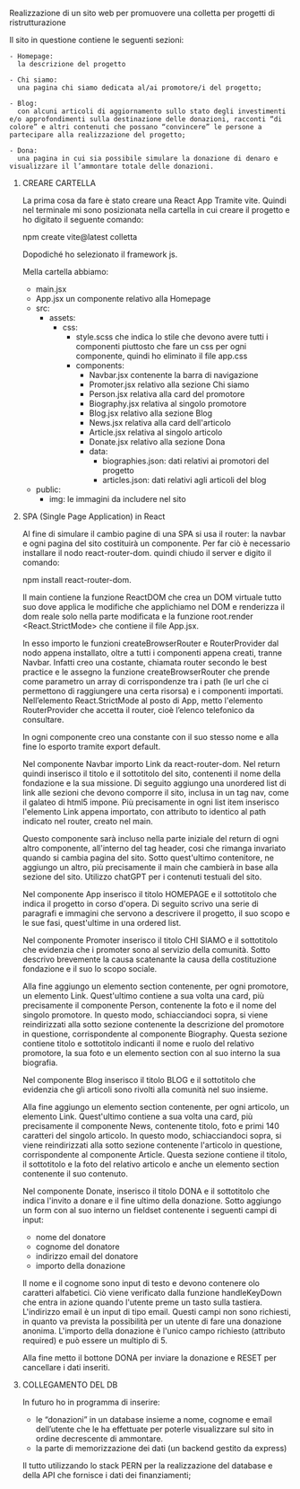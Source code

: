 Realizzazione di un sito web per promuovere una colletta per progetti di ristrutturazione

Il sito in questione contiene le seguenti sezioni:

    - Homepage:
      la descrizione del progetto

    - Chi siamo:
      una pagina chi siamo dedicata al/ai promotore/i del progetto;

    - Blog:
      con alcuni articoli di aggiornamento sullo stato degli investimenti e/o approfondimenti sulla destinazione delle donazioni, racconti “di colore” e altri contenuti che possano “convincere” le persone a partecipare alla realizzazione del progetto;

    - Dona:
      una pagina in cui sia possibile simulare la donazione di denaro e visualizzare il l’ammontare totale delle donazioni.

1.  CREARE CARTELLA

    La prima cosa da fare è stato creare una React App Tramite vite.
    Quindi nel terminale mi sono posizionata nella cartella in cui creare il progetto e ho digitato il seguente comando:

    npm create vite@latest colletta

    Dopodiché ho selezionato il framework js.

    Mella cartella abbiamo:
    - main.jsx 
    - App.jsx un componente relativo alla Homepage
    - src: 
      - assets:
        - css: 
            - style.scss che indica lo stile che devono avere tutti i componenti piuttosto che fare un css per ogni componente, quindi ho eliminato il file app.css
            - components:
              - Navbar.jsx contenente la barra di navigazione
              - Promoter.jsx relativo alla sezione Chi siamo
              - Person.jsx relativa alla card del promotore
              - Biography.jsx relativa al singolo promotore
              - Blog.jsx relativo alla sezione Blog
              - News.jsx relativa alla card dell'articolo
              - Article.jsx relativa al singolo articolo
              - Donate.jsx relativo alla sezione Dona
              - data: 
                - biographies.json: dati relativi ai promotori del progetto
                - articles.json: dati relativi agli articoli del blog
    - public:
        - img: le immagini da includere nel sito

2.  SPA (Single Page Application) in React

    Al fine di simulare il cambio pagine di una SPA si usa il router: la navbar e ogni pagina del sito costituirà un componente. 
    Per far ciò è necessario installare il nodo react-router-dom. quindi chiudo il server e digito il comando:
    
    npm install react-router-dom.

    Il main contiene la funzione ReactDOM che crea un DOM virtuale tutto suo dove applica le modifiche che applichiamo nel DOM e renderizza il dom reale solo nella parte modificata e la funzione root.render <React.StrictMode> che contiene il file App.jsx.
    
    In esso importo le funzioni createBrowserRouter e RouterProvider dal nodo appena installato, oltre a tutti i componenti appena creati, tranne Navbar.
    Infatti creo una costante, chiamata router secondo le best practice e le assegno la funzione createBrowserRouter che prende come parametro un array di corrispondenze tra i path (le url che ci permettono di raggiungere una certa risorsa) e i componenti importati.
    Nell’elemento React.StrictMode al posto di App, metto l'elemento RouterProvider che accetta il router, cioè l’elenco telefonico da consultare.

    In ogni componente creo una constante con il suo stesso nome e alla fine lo esporto tramite export default.

    Nel componente Navbar importo Link da react-router-dom. 
    Nel return quindi inserisco il titolo e il sottotitolo del sito, contenenti il nome della fondazione e la sua missione. 
    Di seguito aggiungo una unordered list di link alle sezioni che devono comporre il sito, inclusa in un tag nav, come il galateo di html5 impone. 
    Più precisamente in ogni list item inserisco l'elemento Link appena importato, con attributo to identico al path indicato nel router, creato nel main.

    Questo componente sarà incluso nella parte iniziale del return di ogni altro componente, all'interno del tag header, cosi che rimanga invariato quando si cambia pagina del sito.
    Sotto quest'ultimo contenitore, ne aggiungo un altro, più precisamente il main che cambierà in base alla sezione del sito. Utilizzo chatGPT per i contenuti testuali del sito.

    Nel componente App inserisco il titolo HOMEPAGE e il sottotitolo che indica il progetto in corso d'opera.
    Di seguito scrivo una serie di paragrafi e immagini che servono a descrivere il progetto, il suo scopo e le sue fasi, quest'ultime in una ordered list.

    Nel componente Promoter inserisco il titolo CHI SIAMO e il sottotitolo che evidenzia che i promoter sono al servizio della comunità.
    Sotto descrivo brevemente la causa scatenante la causa della costituzione fondazione e il suo lo scopo sociale.
    
    Alla fine aggiungo un elemento section contenente, per ogni promotore, un elemento Link.
    Quest'ultimo contiene a sua volta una card, più precisamente il componente Person, contenente la foto e il nome del singolo promotore.
    In questo modo, schiacciandoci sopra, si viene reindirizzati alla sotto sezione contenente la descrizione del promotore in questione, corrispondente al componente Biography.
    Questa sezione contiene titolo e sottotitolo indicanti il nome e ruolo del relativo promotore, la sua foto e un elemento section con al suo interno la sua biografia.

    Nel componente Blog inserisco il titolo BLOG e il sottotitolo che evidenzia che gli articoli sono rivolti alla comunità nel suo insieme.
    
    Alla fine aggiungo un elemento section contenente, per ogni articolo, un elemento Link.
    Quest'ultimo contiene a sua volta una card, più precisamente il componente News, contenente titolo, foto e primi 140 caratteri del singolo articolo.
    In questo modo, schiacciandoci sopra, si viene reindirizzati alla sotto sezione contenente l'articolo in questione, corrispondente al componente Article.
    Questa sezione contiene il titolo, il sottotitolo e la foto del relativo articolo e anche un elemento section contenente il suo contenuto.

    Nel componente  Donate, inserisco il titolo DONA e il sottotitolo che indica l'invito a donare e il fine ultimo della donazione.
    Sotto aggiungo un form con al suo interno un fieldset contenente i seguenti campi di input:
    - nome del donatore
    - cognome del donatore
    - indirizzo email del donatore
    - importo della donazione

    Il nome e il cognome sono input di testo e devono contenere olo caratteri alfabetici. Ciò viene verificato dalla funzione handleKeyDown che entra in azione quando l'utente preme un tasto sulla tastiera.
    L'indirizzo email è un input di tipo email. Questi campi non sono richiesti, in quanto va prevista la possibilità per un utente di fare una donazione anonima.
    L'importo della donazione è l'unico campo richiesto (attributo required) e può essere un multiplo di 5. 
   
    Alla fine metto il bottone DONA per inviare la donazione e RESET per cancellare i dati inseriti.

    
3. COLLEGAMENTO DEL DB
    
    In futuro ho in programma di inserire:
    
    - le “donazioni” in un database insieme a nome, cognome e email dell’utente che le ha effettuate per poterle visualizzare sul sito in ordine decrescente di ammontare.
    - la parte di memorizzazione dei dati (un backend gestito da express)

    Il tutto utilizzando lo stack PERN per la realizzazione del database e della API che fornisce i dati dei finanziamenti;
